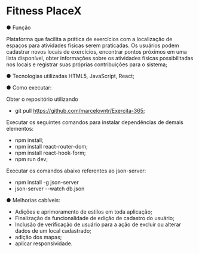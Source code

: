 # Fitness PlaceX

● Função 

Plataforma que facilita a prática de exercícios com a localização de espaços para atividades físicas serem praticadas. Os usuários podem cadastrar novos locais de exercícios, encontrar pontos próximos em uma lista disponível, obter informações sobre os atividades físicas possibilitadas nos locais e registrar suas próprias contribuições para o sistema;

● Tecnologias utilizadas HTML5, JavaScript, React;

● Como executar:

Obter o repositório utilizando

- git pull https://github.com/marcelovntr/Exercita-365;

Executar os seguintes comandos para instalar dependências de demais elementos:

- npm install; 
- npm install react-router-dom;
- npm install react-hook-form;
- npm run dev; 

Executar os comandos abaixo referentes ao json-server: 
- npm install -g json-server
- json-server --watch db.json

● Melhorias cabíveis:
 - Adições e aprimoramento de estilos em toda aplicação;
- Finalização da funcionalidade de edição de cadastro do usuário;
- Inclusão de verificação de usuário para a ação de excluir ou alterar dados de um local cadastrado;
- adição dos mapas;
- aplicar responsividade.
